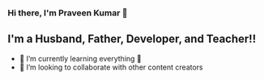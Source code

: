 ### Hi there, I'm Praveen Kumar  👋

## I'm a Husband, Father, Developer, and Teacher!!


- 🌱 I’m currently learning everything 🤣
- 👯 I’m looking to collaborate with other content creators

